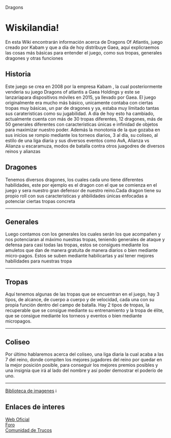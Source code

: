 Dragons

<h1>Wiskilandia!</h1>

<p>En esta Wiki encontrarán información acerca de Dragons Of Atlantis, juego creado por Kabam y que a día de hoy distribuye Gaea, aquí explicraemos las cosas más básicas para entender el juego, como sus tropas, generales dragones y otras funciones</p>

<h2>Historia</h2>

<p>Este juego se crea en 2008 por la empresa Kabam , la cual posteriormente venderia su juego Dragons of atlantis a Gaea Holdings y este se lanzaríapara dispositivos móviles en 2015, ya llevado por Gaea. El juego originalmente era mucho más básico, unicamente contaba con ciertas tropas muy básicas, un par de dragones y ya, estaba muy límitado tantas sus carateristicas como su jugabilidad. A día de hoy esto ha cambiado, actualmente cuenta con más de 30 tropas diferentes, 12 dragones, más de 50 generales diferentes con características únicas e infinidad de objetos para maximizar nuestro poder. Además la monotonia de la que gozaba en sus inicios se rompio mediante los torneos diarios, 3 al día, su coliseo, al estilo de una liga diaria y sus diversos eventos como AvA, Alianza vs Alianza u escaramuza, modos de batalla contra otros juagodres de diversos reinos y alianzas</p>


<h2>Dragones</h2>

<p>Tenemos diversos dragones, los cuales cada uno tiene diferentes habilidades, este por ejemplo es el dragon con el que se comienza en el juego y sera nuestro gran defensor de nuestro reino.Cada dragon tiene su propio roll con sus caracteristicas y ahbilidades únicas enfocadas a potenciar ciertas tropas concreta<p>
<hr/>

<h2>Generales</h2>

<p>Luego contamos con los generales los cuales serán los que acompañen y nos potenciaran al máximo nuestras tropas, teniendo generales de ataque y defensa para casi todas las tropas, estos se consigues mediante los amuletos que dan de manera gratuita de manera diarios o bien mediante micro-pagos. Estos se suben mediante habilicartas y así tener mejores habilidades para nuestras tropa<p>
<hr/>

<h2>Tropas</h2>

<p>Aquí tenemos algunas de las tropas que se encuentran en el juego, hay 3 tipos, de alcance, de cuerpo a cuerpo y de velocidad, cada una con su propia función dentro del campo de batalla.
Hay 2 tipos de tropas, la recuperable que se consigue mediante su entrenamiento y la tropa de élite, que se consigue mediante los torneos y eventos o bien mediante micropagos.<p>
<hr/>

<h2>Coliseo</h2>

<p>Por último hablaremos acerca del coliseo, una liga diaria la cual acaba a las 7 del reino, donde compiten los mejores jugadores del reino por quedar en la mejor posición posible, para conseguir los mejores premios posibles y una insignia que irá al lado del nombre y así poder demostrar el poderío de uno.<p>
<hr/>

<a href="https://github.com/practicaluchopablo/wiskilandia/wiki/Library">Biblioteca de imagenes</a> :information_source:


<h2>Enlaces de interes</h2>
<div>
<!--[Web Oficial](https://dhd.gaeamobile.com/)-->
    <a href="https://dhd.gaeamobile.com/">Web Oficial</a><br/>
<!--[Foro](https://www.3djuegos.com/comunidad-foro-de/80115/0/dragons-of-atlantis/)-->
    <a href="https://www.3djuegos.com/comunidad-foro-de/80115/0/dragons-of-atlantis/">Foro</a><br/>
<!--[Comunidad de Trucos](https://media.giphy.com/media/5fBH6zf7l8bxukYh74Q/giphy.gif)-->
    <a href="https://media.giphy.com/media/5fBH6zf7l8bxukYh74Q/giphy.gif">Comunidad de Trucos</a><br/>
</div>

<!-- BUG COLISEO -->